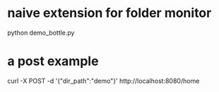 # naive extension for folder monitor
python demo_bottle.py

# a post example
curl -X POST -d '{"dir_path":"demo"}' http://localhost:8080/home
